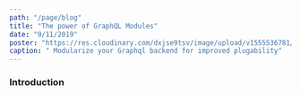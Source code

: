 ```yaml
---
path: "/page/blog"
title: "The power of GraphQL Modules"
date: "9/11/2019"
poster: "https://res.cloudinary.com/dxjse9tsv/image/upload/v1555536781/backlit-keyboard.jpg"
caption: " Modularize your Graphql backend for improved plugability"
---
```


### Introduction
